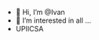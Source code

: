 - 👋 Hi, I’m @Ivan
- 👀 I’m interested in all ...
- UPIICSA


<!---
IvanHueman/IvanHueman is a ✨ special ✨ repository because its `README.md` (this file) appears on your GitHub profile.
You can click the Preview link to take a look at your changes.
--->
